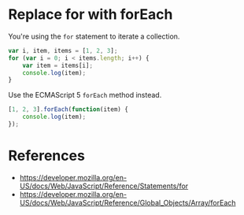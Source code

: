 Replace for with forEach
=========================

You're using the `for` statement to iterate a collection.

```javascript
var i, item, items = [1, 2, 3];
for (var i = 0; i < items.length; i++) {
    var item = items[i];
    console.log(item);
}
```

Use the ECMAScript 5 `forEach` method instead.

```javascript
[1, 2, 3].forEach(function(item) {
    console.log(item);
});
```

# References

- https://developer.mozilla.org/en-US/docs/Web/JavaScript/Reference/Statements/for
- https://developer.mozilla.org/en-US/docs/Web/JavaScript/Reference/Global_Objects/Array/forEach
